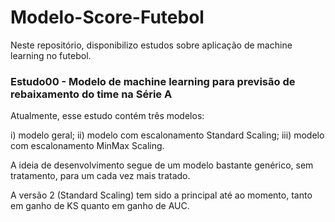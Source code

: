 # Modelo-Score-Futebol
Neste repositório, disponibilizo estudos sobre aplicação de machine learning no futebol.

### Estudo00 - Modelo de machine learning para previsão de rebaixamento do time na Série A
Atualmente, esse estudo contém três modelos:

i) modelo geral;
ii) modelo com escalonamento Standard Scaling;
iii) modelo com escalonamento MinMax Scaling.

A ideia de desenvolvimento segue de um modelo bastante genérico, sem tratamento, para um cada vez mais tratado.

A versão 2 (Standard Scaling) tem sido a principal até ao momento, tanto em ganho de KS quanto em ganho de AUC.
